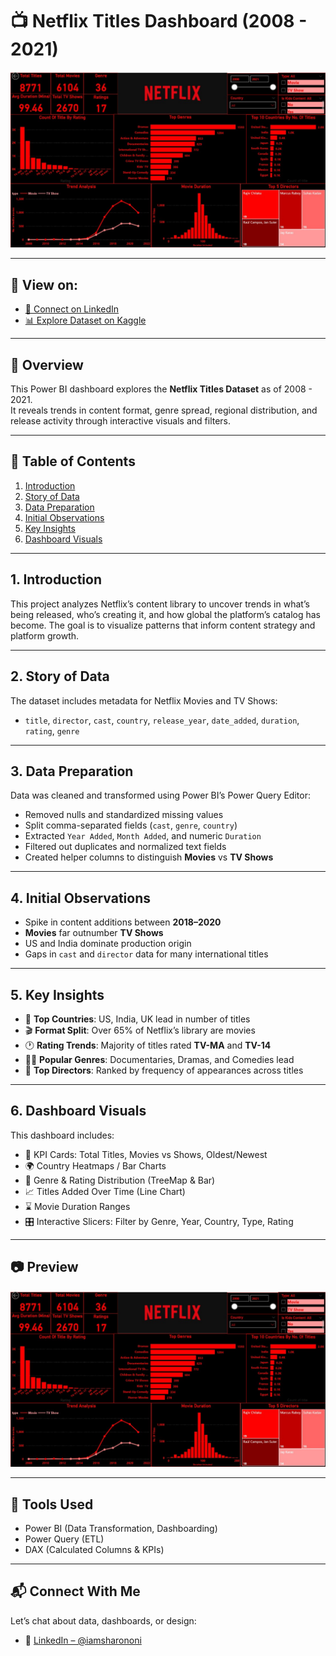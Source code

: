 # 📺 Netflix Titles Dashboard (2008 - 2021)

![Dashboard](https://raw.githubusercontent.com/iamsharononi/Netflix-Dashboard/refs/heads/main/Netflix%20Titles%20Dashboard.jpeg)<!-- Replace with your actual image URL -->

---

## 🔗 View on:
- [🔗 Connect on LinkedIn](https://www.linkedin.com/in/iamsharononi/)
- [📊 Explore Dataset on Kaggle](https://www.kaggle.com/datasets/shivamb/netflix-shows)

---

## 🧠 Overview
This Power BI dashboard explores the **Netflix Titles Dataset** as of 2008 - 2021.  
It reveals trends in content format, genre spread, regional distribution, and release activity through interactive visuals and filters.

---

## 📌 Table of Contents
1. [Introduction](#1-introduction)  
2. [Story of Data](#2-story-of-data)  
3. [Data Preparation](#3-data-preparation)  
4. [Initial Observations](#4-initial-observations)  
5. [Key Insights](#5-key-insights)  
6. [Dashboard Visuals](#6-dashboard-visuals)

---

## 1. Introduction
This project analyzes Netflix’s content library to uncover trends in what’s being released, who’s creating it, and how global the platform’s catalog has become. The goal is to visualize patterns that inform content strategy and platform growth.

---

## 2. Story of Data
The dataset includes metadata for Netflix Movies and TV Shows:
- `title`, `director`, `cast`, `country`, `release_year`, `date_added`, `duration`, `rating`, `genre`

---

## 3. Data Preparation
Data was cleaned and transformed using Power BI’s Power Query Editor:
- Removed nulls and standardized missing values  
- Split comma-separated fields (`cast`, `genre`, `country`)  
- Extracted `Year Added`, `Month Added`, and numeric `Duration`  
- Filtered out duplicates and normalized text fields  
- Created helper columns to distinguish **Movies** vs **TV Shows**

---

## 4. Initial Observations
- Spike in content additions between **2018–2020**
- **Movies** far outnumber **TV Shows**
- US and India dominate production origin
- Gaps in `cast` and `director` data for many international titles

---

## 5. Key Insights
- 📌 **Top Countries**: US, India, UK lead in number of titles
- 🎬 **Format Split**: Over 65% of Netflix’s library are movies
- 🕐 **Rating Trends**: Majority of titles rated **TV-MA** and **TV-14**
- 🧑‍🎓 **Popular Genres**: Documentaries, Dramas, and Comedies lead
- 🎥 **Top Directors**: Ranked by frequency of appearances across titles

---

## 6. Dashboard Visuals

This dashboard includes:

- 🎯 KPI Cards: Total Titles, Movies vs Shows, Oldest/Newest  
- 🌍 Country Heatmaps / Bar Charts  
- 🧭 Genre & Rating Distribution (TreeMap & Bar)  
- 📈 Titles Added Over Time (Line Chart)  
- ⌛ Movie Duration Ranges  
- 🎛️ Interactive Slicers: Filter by Genre, Year, Country, Type, Rating

---

## 📷 Preview

![Dashboard](https://raw.githubusercontent.com/iamsharononi/Netflix-Dashboard/refs/heads/main/Netflix%20Titles%20Dashboard.jpeg) <!-- Replace with actual image -->

---

## 🚀 Tools Used
- Power BI (Data Transformation, Dashboarding)  
- Power Query (ETL)  
- DAX (Calculated Columns & KPIs)

---

## 📬 Connect With Me
Let’s chat about data, dashboards, or design:
- 💼 [LinkedIn – @iamsharononi](https://www.linkedin.com/in/iamsharononi/)
